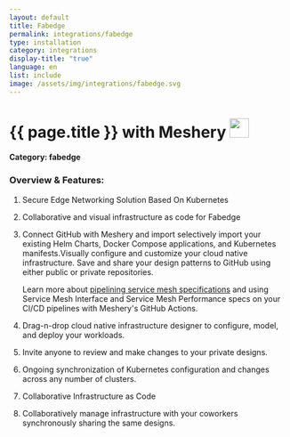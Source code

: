 ```yaml
---
layout: default
title: Fabedge
permalink: integrations/fabedge
type: installation
category: integrations
display-title: "true"
language: en
list: include
image: /assets/img/integrations/fabedge.svg
---
```


<h1>{{ page.title }} with Meshery <img src="{{ page.image }}" style="width: 35px; height: 35px;" /></h1>


#### Category: fabedge

### Overview & Features:
1. Secure Edge Networking Solution Based On Kubernetes

2. Collaborative and visual infrastructure as code for Fabedge

4. 
    Connect GitHub with Meshery and import selectively import your existing Helm Charts, Docker Compose applications, and Kubernetes manifests.Visually configure and customize your cloud native infrastructure.
    Save and share your design patterns to GitHub using either public or private repositories.



    Learn more about <a href="/blog/service-mesh-specifications/pipelining-service-mesh-specifications">pipelining service mesh specifications</a> and using Service Mesh Interface and Service Mesh Performance specs on your CI/CD pipelines with Meshery's GitHub Actions.



5. Drag-n-drop cloud native infrastructure designer to configure, model, and deploy your workloads.

6. Invite anyone to review and make changes to your private designs.

7. Ongoing synchronization of Kubernetes configuration and changes across any number of clusters.

8. Collaborative Infrastructure as Code

9. Collaboratively manage infrastructure with your coworkers synchronously sharing the same designs.

